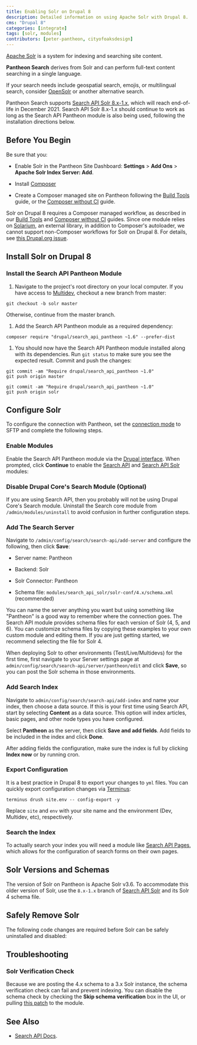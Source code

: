 ```yaml
---
title: Enabling Solr on Drupal 8
description: Detailed information on using Apache Solr with Drupal 8.
cms: "Drupal 8"
categories: [integrate]
tags: [solr, modules]
contributors: [peter-pantheon, cityofoaksdesign]
---
```

[Apache Solr](/solr) is a system for indexing and searching site content.

<Alert title="Important Note" type="info">

**Pantheon Search** derives from Solr and can perform full-text content searching in a single language.

<Partial file="solr-version.md" />

If your search needs include geospatial search, emojis, or multilingual search, consider [OpenSolr](/opensolr) or another alternative search.

Pantheon Search supports [Search API Solr 8.x-1.x](https://www.drupal.org/project/search_api_solr), which will reach end-of-life in December 2021. Search API Solr 8.x-1.x should continue to work as long as the Search API Pantheon module is also being used, following the installation directions below.

</Alert>

## Before You Begin

Be sure that you:

- Enable Solr in the Pantheon Site Dashboard: **Settings** > **Add Ons** > **Apache Solr Index Server: Add**.

- Install [Composer](https://getcomposer.org/)

- Create a Composer managed site on Pantheon following the [Build Tools](/guides/build-tools) guide, or the [Composer without CI](/guides/drupal-8-composer-no-ci) guide.

<Alert title="Warning" type="danger">

Solr on Drupal 8 requires a Composer managed workflow, as described in our [Build Tools](/guides/build-tools) and [Composer without CI](/guides/drupal-8-composer-no-ci) guides. Since one module relies on [Solarium](http://www.solarium-project.org/), an external library, in addition to Composer's autoloader, we cannot support non-Composer workflows for Solr on Drupal 8. For details, see [this Drupal.org issue](https://www.drupal.org/node/2858750).

</Alert>

## Install Solr on Drupal 8

### Install the Search API Pantheon Module

1. Navigate to the project's root directory on your local computer. If you have access to [Multidev](/multidev), checkout a new branch from master:

  ```bash{promptUser: user}
  git checkout -b solr master
  ```

  Otherwise, continue from the master branch.

1. Add the Search API Pantheon module as a required dependency:

  ```bash{promptUser: user}
  composer require "drupal/search_api_pantheon ~1.6" --prefer-dist
  ```

1. You should now have the Search API Pantheon module installed along with its dependencies. Run `git status` to make sure you see the expected result. Commit and push the changes:

  <TabList>

  <Tab title="Without Multidev" id="install-nomulti" active={true}>

  ```bash{promptUser: user}
  git commit -am "Require drupal/search_api_pantheon ~1.0"
  git push origin master
  ```

  </Tab>

  <Tab title="With Multidev" id="install-multidev">

  ```bash{promptUser: user}
  git commit -am "Require drupal/search_api_pantheon ~1.0"
  git push origin solr
  ```

  </Tab>

  </TabList>

## Configure Solr

To configure the connection with Pantheon, set the [connection mode](/sftp/#sftp-mode) to SFTP and complete the following steps.

### Enable Modules

Enable the Search API Pantheon module via the [Drupal interface](https://www.drupal.org/docs/8/extending-drupal-8/installing-contributed-modules-find-import-enable-configure-drupal-8#enable_your_mod). When prompted, click **Continue** to enable the [Search API](https://www.drupal.org/project/search_api) and [Search API Solr](https://www.drupal.org/project/search_api_solr) modules:

### Disable Drupal Core's Search Module (Optional)

If you are using Search API, then you probably will not be using Drupal Core's Search module. Uninstall the Search core module from `/admin/modules/uninstall` to avoid confusion in further configuration steps.

### Add The Search Server

Navigate to  `/admin/config/search/search-api/add-server` and configure the following, then click **Save**:

- Server name: Pantheon

- Backend: Solr

- Solr Connector: Pantheon

- Schema file: `modules/search_api_solr/solr-conf/4.x/schema.xml` (recommended)

You can name the server anything you want but using something like "Pantheon" is a good way to remember where the connection goes. The Search API module provides schema files for each version of Solr (4, 5, and 6). You can customize schema files by copying these examples to your own custom module and editing them. If you are just getting started, we recommend selecting the file for Solr 4.

When deploying Solr to other environments (Test/Live/Multidevs) for the first time, first navigate to your Server settings page at `admin/config/search/search-api/server/pantheon/edit` and click **Save**, so you can post the Solr schema in those environments.

### Add Search Index

Navigate to `admin/config/search/search-api/add-index` and name your index, then choose a data source. If this is your first time using Search API, start by selecting **Content** as a data source. This option will index articles, basic pages, and other node types you have configured.

Select **Pantheon** as the server, then click **Save and add fields**. Add fields to be included in the index and click **Done**.

After adding fields the configuration, make sure the index is full by clicking **Index now** or by running cron.

### Export Configuration

It is a best practice in Drupal 8 to export your changes to `yml` files. You can quickly export configuration changes via [Terminus](/terminus):

```bash{promptUser: user}
terminus drush site.env -- config-export -y
```

Replace `site` and `env` with your site name and the environment (Dev, Multidev, etc), respectively.

### Search the Index

To actually search your index you will need a module like [Search API Pages](https://www.drupal.org/project/search_api_page), which allows for the configuration of search forms on their own pages.

## Solr Versions and Schemas

The version of Solr on Pantheon is Apache Solr v3.6. To accommodate this older version of Solr, use the `8.x-1.x` branch of [Search API Solr](https://www.drupal.org/project/search_api_solr) and its Solr 4 schema file.

<Partial file="solr-commit-changes.md" />

## Safely Remove Solr

The following code changes are required before Solr can be safely uninstalled and disabled:

<Partial file="remove-addons/d8-solr.md" />

## Troubleshooting

### Solr Verification Check

Because we are posting the 4.x schema to a 3.x Solr instance, the schema verification check can fail and prevent indexing. You can disable the schema check by checking the **Skip schema verification** box in the UI, or pulling [this patch](https://www.drupal.org/project/search_api_solr/issues/3037213#comment-12996162) to the module.

## See Also

- [Search API Docs](https://www.drupal.org/node/1250878).
